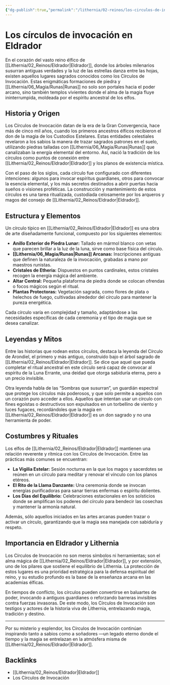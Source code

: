 ```yaml
---
{"dg-publish":true,"permalink":"/lithernia/02-reinos/los-circulos-de-invocacion-en-eldrador/","title":"Los Círculos de Invocación","tags":["lithernia","lugar-magico","magia","elfos"]}
---
```


# Los círculos de invocación en Eldrador

En el corazón del vasto reino élfico de [[Lithernia/02_Reinos/Eldrador\|Eldrador]], donde los árboles milenarios susurran antiguas verdades y la luz de las estrellas danza entre las hojas, existen aquellos lugares sagrados conocidos como los Círculos de Invocación. Estas enigmáticas formaciones de piedra y [[Lithernia/06_Magia/Runas\|Runas]] no solo son portales hacia el poder arcano, sino también templos vivientes donde el alma de la magia fluye ininterrumpida, moldeada por el espíritu ancestral de los elfos.

## Historia y Origen

Los Círculos de Invocación datan de la era de la Gran Convergencia, hace más de cinco mil años, cuando los primeros ancestros élficos recibieron el don de la magia de los Custodios Estelares. Estas entidades celestiales revelaron a los sabios la manera de trazar sagrados patrones en el suelo, utilizando piedras talladas con [[Lithernia/06_Magia/Runas\|Runas]] que canalizaban la energía elemental del entorno. Así, nació la tradición de los círculos como puntos de conexión entre [[Lithernia/02_Reinos/Eldrador\|Eldrador]] y los planos de existencia mística.

Con el paso de los siglos, cada círculo fue configurado con diferentes intenciones: algunos para invocar espíritus guardianes, otros para convocar la esencia elemental, y los más secretos destinados a abrir puertas hacia sueños o visiones proféticas. La construcción y mantenimiento de estos círculos es una tarea ritualizada, custodiada celosamente por los arqueros y magos del consejo de [[Lithernia/02_Reinos/Eldrador\|Eldrador]].

## Estructura y Elementos

Un círculo típico en [[Lithernia/02_Reinos/Eldrador\|Eldrador]] es una obra de arte diseñadamente funcional, compuesto por los siguientes elementos:

- **Anillo Exterior de Piedra Lunar:** Tallado en mármol blanco con vetas que parecen brillar a la luz de la luna, sirve como base física del círculo.
- **[[Lithernia/06_Magia/Runas\|Runas]] Arcanas:** Inscripciones antiguas que definen la naturaleza de la invocación, grabadas a mano por maestros runistas.
- **Cristales de Etheria:** Dispuestos en puntos cardinales, estos cristales recogen la energía mágica del ambiente.
- **Altar Central:** Pequeña plataforma de piedra donde se colocan ofrendas o focos mágicos según el ritual.
- **Plantas Protectoras:** Vegetación sagrada, como flores de plata o helechos de fuego, cultivadas alrededor del círculo para mantener la pureza energética.

Cada círculo varía en complejidad y tamaño, adaptándose a las necesidades específicas de cada ceremonia y el tipo de magia que se desea canalizar.

## Leyendas y Mitos

Entre las historias que rodean estos círculos, destaca la leyenda del Círculo de Arondiel, el primero y más antiguo, construido bajo el árbol sagrado de [[Lithernia/02_Reinos/Eldrador\|Eldrador]]. Se dice que aquel que pueda completar el ritual ancestral en este círculo será capaz de convocar al espíritu de la Luna Errante, una deidad que otorga sabiduría eterna, pero a un precio invisible.

Otra leyenda habla de las “Sombras que susurran”, un guardián espectral que protege los círculos más poderosos, y que solo permite a aquellos con un corazón puro acceder a ellos. Aquellos que intentan usar un círculo con fines egoístas o destructivos son expulsados en un torbellino de viento y luces fugaces, recordándoles que la magia en [[Lithernia/02_Reinos/Eldrador\|Eldrador]] es un don sagrado y no una herramienta de poder.

## Costumbres y Rituales

Los elfos de [[Lithernia/02_Reinos/Eldrador\|Eldrador]] mantienen una relación reverente y rítmica con los Círculos de Invocación. Entre las prácticas más comunes se encuentran:

- **La Vigilia Estelar:** Sesión nocturna en la que los magos y sacerdotes se reúnen en un círculo para meditar y renovar el vínculo con los planos etéreos.
- **El Rito de la Llama Danzante:** Una ceremonia donde se invocan energías purificadoras para sanar tierras enfermas o espíritu dolientes.
- **Los Días del Equilibrio:** Celebraciones estacionales en los solsticios donde se amplifican los poderes del círculo para bendecir las cosechas y mantener la armonía natural.

Además, sólo aquellos iniciados en las artes arcanas pueden trazar o activar un círculo, garantizando que la magia sea manejada con sabiduría y respeto.

## Importancia en Eldrador y Lithernia

Los Círculos de Invocación no son meros símbolos ni herramientas; son el alma mágica de [[Lithernia/02_Reinos/Eldrador\|Eldrador]], y por extensión, uno de los pilares que sostiene el equilibrio de Lithernia. La protección de estos lugares es una prioridad estratégica para la defensa espiritual del reino, y su estudio profundo es la base de la enseñanza arcana en las academias élficas.

En tiempos de conflicto, los círculos pueden convertirse en baluartes de poder, invocando a antiguos guardianes o reforzando barreras invisibles contra fuerzas invasoras. De este modo, los Círculos de Invocación son testigos y actores de la historia viva de Lithernia, entrelazando magia, tradición y destino.

---

Por su misterio y esplendor, los Círculos de Invocación continúan inspirando tanto a sabios como a soñadores —un legado eterno donde el tiempo y la magia se entrelazan en la atmósfera misma de [[Lithernia/02_Reinos/Eldrador\|Eldrador]].

## Backlinks
- [[Lithernia/02_Reinos/Eldrador\|Eldrador]]
- Los Círculos de Invocación
